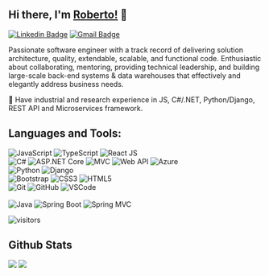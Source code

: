 ## Hi there, I'm [Roberto!](https://github.com/roberto-m-h) 👋

[![Linkedin Badge](https://img.shields.io/badge/-Roberto-blue?style=flat-square&logo=Linkedin&logoColor=white&link=https://www.linkedin.com/in/roberto-munoz-huitron-50a919207/)](https://www.linkedin.com/in/roberto-munoz-huitron-50a919207/)
[![Gmail Badge](https://img.shields.io/badge/-robnogales@hotmail.com-c14438?style=flat-square&logo=Gmail&logoColor=white&link=mailto:robnogales@hotmail.com)](mailto:robnogales@hotmail.com) 

Passionate software engineer with a track record of delivering solution architecture, quality, extendable, scalable, and functional code. Enthusiastic about collaborating, mentoring, providing technical leadership, and building large-scale back-end systems & data warehouses that effectively and elegantly address business needs.

🌱 Have industrial and research experience in JS, C#/.NET, Python/Django, REST API and Microservices framework.


## Languages and Tools:
  ![JavaScript](https://img.shields.io/badge/-JavaScript-black?style=flat-square&logo=javascript)
  ![TypeScript](https://img.shields.io/badge/typescript-green?style=flat-square&logo=typescript)
  ![React JS](https://img.shields.io/badge/-ReactJS-black?style=flat-square&logo=react)
 <br>
  ![C#](https://img.shields.io/badge/-C%23-007ACC?style=flat-square&logo=c-sharp)
  ![ASP.NET Core](https://img.shields.io/badge/-ASP.NET_Core-563D7C?style=flat-square&logo=ASP.NET-Core)
  ![MVC](https://img.shields.io/badge/-MVC-007ACC?style=flat-square&logo=MVC)
  ![Web API](https://img.shields.io/badge/-Web_API-007ACC?style=flat-square&logo=Web-API)
  ![Azure](https://img.shields.io/badge/-Azure-007ACC?style=flat-square&logo=Azure)
 <br>
  ![Python](https://img.shields.io/badge/python-yellow?style=flat-square&logo=python)
  ![Django](https://img.shields.io/badge/django-black?style=flat-square&logo=django)
<br>
  ![Bootstrap](https://img.shields.io/badge/-Bootstrap-563D7C?style=flat-square&logo=bootstrap)
  ![CSS3](https://img.shields.io/badge/-CSS3-1572B6?style=flat-square&logo=css3)
  ![HTML5](https://img.shields.io/badge/-HTML5-E34F26?style=flat-square&logo=html5&logoColor=white)
<br>
  ![Git](https://img.shields.io/badge/-Git-black?style=flat-square&logo=git)
  ![GitHub](https://img.shields.io/badge/-GitHub-181717?style=flat-square&logo=github)
  ![VSCode](https://img.shields.io/badge/-VS_Code-007ACC?style=flat-square&logo=visual-studio-code)   
<br>
  ![Java](https://img.shields.io/badge/java-800080?style=flat-square&logo=django)
  ![Spring Boot](https://img.shields.io/badge/spring_boot-black?style=flat-square&logo=django)
  ![Spring MVC](https://img.shields.io/badge/django-black?style=flat-square&logo=django)
  

![visitors](https://komarev.com/ghpvc/?username=mister-josuecedeno&color=brightgreen)

## Github Stats
<img src="https://github-readme-stats.vercel.app/api?username=roberto-m-h&theme=vue&hide_title=true&hide_border=true&show_icons=true&count_private=true&hide=stars,issues" > <img src="https://github-readme-stats.vercel.app/api/top-langs/?username=roberto-m-h&layout=compact&theme=vue&hide_title=true&hide_border=true" >

<!--
**roberto-m-h/roberto-m-h** is a ✨ _special_ ✨ repository because its `README.md` (this file) appears on your GitHub profile.

Here are some ideas to get you started:

- � I’m currently working on ...
- � I’m currently learning ...
- � I’m looking to collaborate on ...
- � I’m looking for help with ...
- � Ask me about ...
- � How to reach me: ...
- � Pronouns: ...
- ⚡ Fun fact: ...
-->
